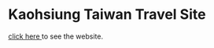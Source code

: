 # Kaohsiung Taiwan Travel Site

[click here ](https://txbluebee.github.io/kaohsiung_taiwan_travel/) to see the website.
